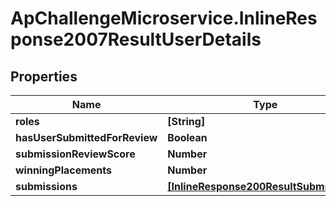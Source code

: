 # ApChallengeMicroservice.InlineResponse2007ResultUserDetails

## Properties
Name | Type | Description | Notes
------------ | ------------- | ------------- | -------------
**roles** | **[String]** |  | [optional] 
**hasUserSubmittedForReview** | **Boolean** |  | [optional] 
**submissionReviewScore** | **Number** |  | [optional] 
**winningPlacements** | **Number** |  | [optional] 
**submissions** | [**[InlineResponse200ResultSubmissions]**](InlineResponse200ResultSubmissions.md) |  | [optional] 


